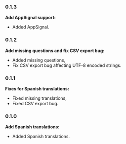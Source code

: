 ### 0.1.3

**Add AppSignal support:**

* Added AppSignal.

### 0.1.2

**Add missing questions and fix CSV export bug:**

* Added missing questions,
* Fix CSV export bug affecting UTF-8 encoded strings.

### 0.1.1

**Fixes for Spanish translations:**

* Fixed missing translations,
* Fixed CSV export bug.

### 0.1.0

**Add Spanish translations:**

* Added Spanish translations.
